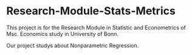 # Research-Module-Stats-Metrics

This project is for the Research Module in Statistic and Econometrics of Msc. Economics study in University of Bonn.

Our project studys about Nonparametric Regression.
